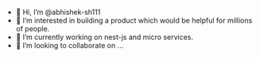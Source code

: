 - 👋 Hi, I’m @abhishek-sh111
- 👀 I’m interested in building a product which would be helpful for millions of people.
- 🌱 I’m currently working on nest-js and micro services.
- 💞️ I’m looking to collaborate on ...

<!---
abhishek-sh111/abhishek-sh111 is a ✨ special ✨ repository because its `README.md` (this file) appears on your GitHub profile.
You can click the Preview link to take a look at your changes.
--->
